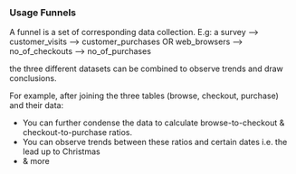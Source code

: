 ### Usage Funnels

A funnel is a set of corresponding data collection.
E.g:
a survey --> customer_visits --> customer_purchases
OR
web_browsers --> no_of_checkouts --> no_of_purchases


the three different datasets can be combined to observe trends and draw conclusions.

For example, after joining the three tables (browse, checkout, purchase) and their data:
- You can further condense the data to calculate browse-to-checkout & checkout-to-purchase ratios.
- You can observe trends between these ratios and certain dates i.e. the lead up to Christmas
- & more

